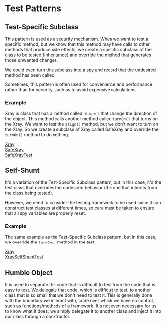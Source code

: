# Test Patterns

## Test-Specific Subclass
This pattern is used as a security mechanism. When we want to test a specific method, but we know that this method may 
have calls to other methods that produce side effects, we create a specific subclass of the class to be tested 
(Inheritance) and override the method that generates those unwanted changes.

We could even turn this subclass into a spy and record that the undesired method has been called.

Sometimes, this pattern is often used for convenience and performance rather than for security, such as to avoid 
expensive calculations.

### Example
Xray is class that has a method called `align()` that change the direction of the object. This method calls another
method called `turnOn()` that turns on the Xray. We want to test the `align()` method, but we don't want to turn on the
Xray. So we create a subclass of Xray called SafeXray and override the `turnOn()` method to do nothing.

[Xray](src/main/java/org/example/Xray.java)<br>
[SafeXray](src/main/java/org/example/test_specific_subclass/SafeXray.java)<br>
[SafeXrayTest](src/test/java/org/example/test_specific_subclass/XrayTest.java)

## Self-Shunt
It's a variation of the Test-Specific Subclass pattern, but in this case, it's the test class that overrides the 
undesired behavior (the one that inherits from the class being tested).

However, we need to consider the testing framework to be used since it can construct test classes at different times, 
so care must be taken to ensure that all spy variables are properly reset.

### Example
The same example as the Test-Specific Subclass pattern, but in this case, we override the `turnOn()` method in the test.

[Xray](src/main/java/org/example/Xray.java)<br>
[XraySelfShuntTest](src/test/java/org/example/self_shunt/XraySelfShuntTest.java)<br>

## Humble Object
It is used to separate the code that is difficult to test from the code that is easy to test. We delegate that code, 
which is difficult to test, to another class that is so small that we don't need to test it. This is generally done with
the boundary we interact with, code over which we have no control, such as functions/methods of a framework. It's not 
even necessary for us to know what it does; we simply delegate it to another class and inject it into our class through 
a constructor.